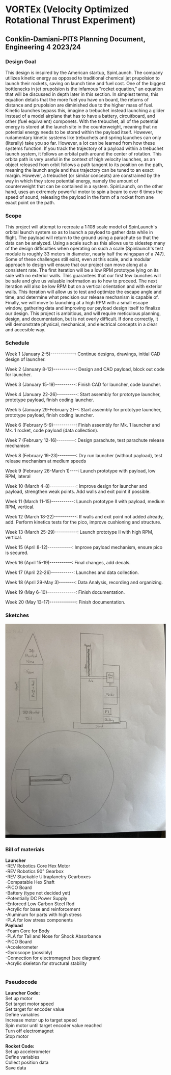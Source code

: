 # VORTEx (Velocity Optimized Rotational Thrust Experiment)
## Conklin-Damiani-PITS Planning Document, Engineering 4 2023/24
### Design Goal
This design is inspired by the American startup, SpinLaunch. The company utilizes kinetic energy as opposed to traditional chemical jet prupolsion to launch their rockets, saving on launch time and fuel cost. One of the biggest bottlenecks in jet prupolsion is the infamous "rocket equation," an equation that will be discussed in depth later in this section. In simplest terms, this equation details that the more fuel you have on board, the returns of distance and prupolsion are diminished due to the higher mass of fuel. Kinetic launches bypass this, imagine a trebuchet instead launching a glider instead of a model airplane that has to have a battery, circuitboard, and other (fuel equivalent) componets. With the trebuchet, all of the potential energy is stored at the launch site in the counterweight, meaning that no potential energy needs to be stored within the payload itself. However, rudamentary kinetic systems like trebuchets and spring launches can only (literally) take you so far. However, a lot can be learned from how these systems function. If you track the trajectory of a payload within a trebuchet launch system, it follows an orbital path around the center of rotation. This orbita path is very useful in the context of high velocity launches, as an object released from orbit follows a path tangent to its position on the path, meaning the launch angle and thus trajectory can be tuned to an exact margin. However, a trebuchet (or similar concepts) are constrained by the way in which they store potential energy, namely the amount of counterweight that can be contained in a system. SpinLaunch, on the other hand, uses an extremely powerful motor to spin a beam to over 6 times the speed of sound, releasing the payload in the form of a rocket from ane exact point on the path.
&nbsp;
### Scope
This project will attempt to recreate a 1:108 scale model of SpinLaunch's orbital launch system so as to launch a payload to gather data while in flight. The payload will return to the ground using a parachute so that the data can be analyzed. Using a scale such as this allows us to sidestep many of the design difficulties when operating on such a scale (Spinlaunch's test module is roughly 33 meters in diameter, nearly half the wingspan of a 747). Some of these challenges still exist, even at this scale, and a modular approach to design will ensure that our project can move along at a consistent rate. The first iteration will be a low RPM prototype lying on its side with no exterior walls. This guarantees that our first few launches will be safe and give us valuable inofrmation as to how to proceed. The next iteration will also be low RPM but on a vertical orientation and with exterior walls. This iteration will allow us to test and optimize the escape angle and time, and determine what precision our release mechanism is capable of. Finally, we will move to launching at a high RPM with a small escape window, gathering data and improving our payload design itself to finalize our design. This project is ambitious, and will require meticulous planning, design, and documentation, but is not overly difficult. If done correctly, it will demonstrate physical, mechanical, and electrical concepts in a clear and accesible way.
&nbsp;
### Schedule
Week 1 (January 2-5)------------: Continue designs, drawings, initial CAD design of launcher. 

Week 2 (January 8-12)-----------: Design and CAD payload, block out code for launcher. 

Week 3 (January 15-19)----------: Finish CAD for launcher, code launcher. 


Week 4 (January 22-26)----------: Start assembly for prototype launcher, prototype payload, finish coding launcher.

Week 5 (January 29-February 2)--: Start assembly for prototype launcher, prototype payload, finish coding launcher.

Week 6 (February 5-9)-----------: Finish assembly for Mk. 1 launcher and Mk. 1 rocket, code payload (data collection).

Week 7 (February 12-16)---------: Design parachute, test parachute release mechanism

Week 8 (February 19-23)---------: Dry run launcher (without payload), test release mechanism at medium speeds

Week 9 (February 26-March 1)----: Launch prototype with payload, low RPM, lateral

Week 10 (March 4-8)-------------: Improve design for launcher and payload, strengthen weak points. Add walls and exit point if possible.

Week 11 (March 11-15)-----------: Launch prototype II with payload, medium RPM, vertical.

Week 12 (March 18-22)-----------: If walls and exit point not added already, add. Perform kinetics tests for the pico, improve cushioning and structure.

Week 13 (March 25-29)-----------: Launch prototype II with high RPM, vertical.

Week 15 (April 8-12)------------: Improve payload mechanism, ensure pico is secured.

Week 16 (April 15-19)-----------: Final changes, add decals.

Week 17 (April 22-26)-----------: Launches and data collection.

Week 18 (April 29-May 3)--------: Data Analysis, recording and organizing.

Week 19 (May 6-10)--------------: Finish documentation.

Week 20 (May 13-17)-------------: Finish documentation. 
&nbsp;

### Sketches

![Image](sketches.jpg)

### Bill of materials
**Launcher**  
-REV Robotics Core Hex Motor  
-REV Robotics 90° Gearbox  
-REV Stackable Ultraplanetry Gearboxes  
-Compatable Hex Shaft  
-PiCO Board  
-Battery (type not decided yet)  
      -Potentially DC Power Supply  
-Enforced Low Carbon Steel Rod  
-Acrylic for base and reinforcement  
-Aluminum for parts with high stress  
-PLA for low stress components  
**Payload**  
-Foam Core for Body  
-PLA for Tail and Nose for Shock Absorbance  
-PiCO Board  
-Accelerometer  
-Gyroscope (possibly)  
-Connection for electromagnet (see diagram)  
-Acrylic skeleton for structural stability  
&nbsp;

### Pseudocode
**Launcher Code:**  
Set up motor  
Set target motor speed  
Set target for encoder value  
Define variables  
Increase motor up to target speed  
Spin motor until target encoder value reached  
Turn off electromagnet  
Stop motor  

**Rocket Code:**  
Set up accelerometer  
Define variables  
Collect position data  
Save data  

